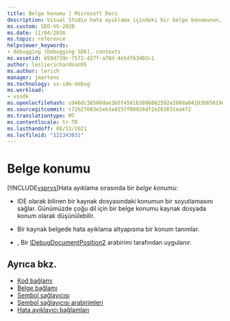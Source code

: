 ```yaml
---
title: Belge konumu | Microsoft Docs
description: Visual Studio hata ayıklama içindeki bir belge konumunun, ıde olarak bilinen bir kaynak dosyasındaki konumun bir soyutlamasını nasıl sağladığını öğrenin.
ms.custom: SEO-VS-2020
ms.date: 11/04/2016
ms.topic: reference
helpviewer_keywords:
- debugging [Debugging SDK], contexts
ms.assetid: b59d739c-7572-427f-a70d-4e5df63d02c1
author: leslierichardson95
ms.author: lerich
manager: jmartens
ms.technology: vs-ide-debug
ms.workload:
- vssdk
ms.openlocfilehash: cd46dc38580dae3b5f45d1b3896862592e208da04103b65019eb081f4bc3dcdb
ms.sourcegitcommit: c72b2f603e1eb3a4157f00926df2e263831ea472
ms.translationtype: MT
ms.contentlocale: tr-TR
ms.lasthandoff: 08/12/2021
ms.locfileid: "121343031"
---
```

# <a name="document-position"></a>Belge konumu
[!INCLUDE[vsprvs](../../code-quality/includes/vsprvs_md.md)]Hata ayıklama sırasında bir *belge konumu*:

- IDE olarak bilinen bir kaynak dosyasındaki konumun bir soyutlamasını sağlar. Günümüzde çoğu dil için bir belge konumu kaynak dosyada konum olarak düşünülebilir.

- Bir kaynak belgede hata ayıklama altyapısına bir konum tanımlar.

- , Bir [IDebugDocumentPosition2](../../extensibility/debugger/reference/idebugdocumentposition2.md) arabirimi tarafından uygulanır.

## <a name="see-also"></a>Ayrıca bkz.
- [Kod bağlamı](../../extensibility/debugger/code-context.md)
- [Belge bağlamı](../../extensibility/debugger/document-context.md)
- [Sembol sağlayıcısı](../../extensibility/debugger/symbol-provider.md)
- [Sembol sağlayıcısı arabirimleri](../../extensibility/debugger/reference/symbol-provider-interfaces.md)
- [Hata ayıklayıcı bağlamları](../../extensibility/debugger/debugger-contexts.md)
